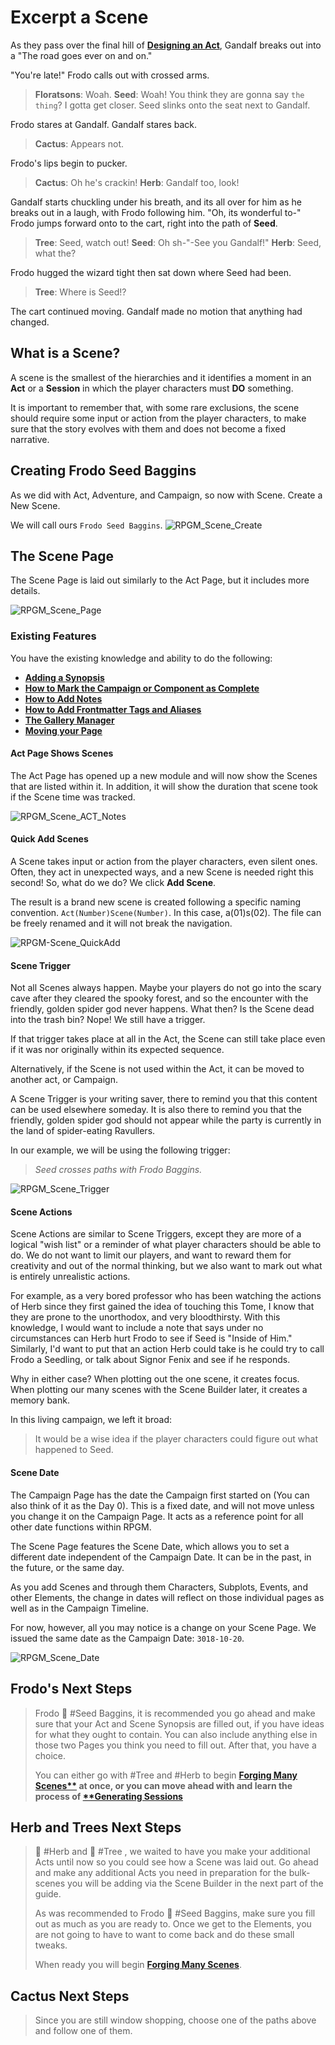 
# Excerpt a Scene

As they pass over the final hill of **[Designing an Act](Designing-an-Act.md)**, Gandalf breaks out into a
"The road goes ever on and on."

"You're late!" Frodo calls out with crossed arms.

> **Floratsons**: Woah.
> **Seed**: Woah! You think they are gonna say `the thing`? I gotta get closer.
> Seed slinks onto the seat next to Gandalf.

Frodo stares at Gandalf. Gandalf stares back.

> **Cactus**: Appears not.

Frodo's lips begin to pucker.

> **Cactus**: Oh he's crackin!
> **Herb**: Gandalf too, look!

Gandalf starts chuckling under his breath, and its all over for him as he breaks out in a laugh, with Frodo following him. "Oh, its wonderful to-" Frodo jumps forward onto to the cart, right into the path of **Seed**.

> **Tree**: Seed, watch out!
> **Seed**: Oh sh-"-See you Gandalf!"
> **Herb**: Seed, what the?

Frodo hugged the wizard tight then sat down where Seed had been.

> **Tree**: Where is Seed!?

The cart continued moving. Gandalf made no motion that anything had changed.

## What is a Scene?

A scene is the smallest of the hierarchies and it identifies a moment in an **Act** or a
**Session** in which the player characters must **DO** something.

It is important to remember that, with some rare exclusions, the scene should require some input or action from the player characters, to make sure that the story evolves with them and does not become a fixed narrative.

## Creating Frodo Seed Baggins

As we did with Act, Adventure, and Campaign, so now with Scene. Create a New Scene.

We will call ours `Frodo Seed Baggins`.
![RPGM_Scene_Create](../Zadens_Photo_Album/Guide/Hierarchy/Scene/RPGM_Scene_Create.png)

## The Scene Page

The Scene Page is laid out similarly to the Act Page, but it includes more details.

![RPGM_Scene_Page](../Zadens_Photo_Album/Guide/Hierarchy/Scene/RPGM_Scene_Page.png)

### Existing Features

You have the existing knowledge and ability to do the following:

- **[Adding a Synopsis](../Building_the_Campaign/Building-a-Campaign.md#Adding%20a%20Synopsis)**
- **[How to Mark the Campaign or Component as Complete](../Building_the_Campaign/Building-a-Campaign.md#How%20to%20Mark%20the%20Campaign%20or%20Component%20as%20Complete)**
- **[How to Add Notes](../Building_the_Campaign/Building-a-Campaign.md#How%20to%20Add%20Notes)**
- **[How to Add Frontmatter Tags and Aliases](../Building_the_Campaign/Building-a-Campaign.md#How%20to%20Add%20Frontmatter%20Tags%20and%20Aliases)**
- **[The Gallery Manager](../Building_the_Campaign/Creating-an-Adventure.md#The%20Gallery%20Manager)**
- **[Moving your Page](../Building_the_Campaign/Creating-an-Adventure.md#Moving%20your%20Page)**

#### Act Page Shows Scenes

The Act Page has opened up a new module and will now show the Scenes that are listed within it. In addition, it will show the duration that scene took if the Scene time was tracked.

![RPGM_Scene_ACT_Notes](../Zadens_Photo_Album/Guide/Hierarchy/Scene/RPGM_Scene_ACT_Notes.png)

#### Quick Add Scenes

A Scene takes input or action from the player characters, even silent ones. Often, they act in unexpected ways, and a new Scene is needed right this second! So, what do we do? We click **Add Scene**.

The result is a brand new scene is created following a specific naming convention. `Act(Number)Scene(Number)`. In this case, a(01)s(02). The file can be freely renamed and it will not break the navigation.

![RPGM-Scene_QuickAdd](../Zadens_Photo_Album/Guide/Hierarchy/Scene/RPGM-Scene_QuickAdd.png)

#### Scene Trigger

Not all Scenes always happen. Maybe your players do not go into the scary cave after they cleared the spooky forest, and so the encounter with the friendly, golden spider god never happens. What then? Is the Scene dead into the trash bin? Nope! We still have a trigger.

If that trigger takes place at all in the Act, the Scene can still take place even if it was nor originally within its expected sequence.

Alternatively, if the Scene is not used within the Act, it can be moved to another act, or Campaign.

A Scene Trigger is your writing saver, there to remind you that this content can be used elsewhere someday. It is also there to remind you that the friendly, golden spider god should not appear while the party is currently in the land of spider-eating Ravullers.

In our example, we will be using the following trigger:

> *Seed crosses paths with Frodo Baggins.*

![RPGM_Scene_Trigger](../Zadens_Photo_Album/Guide/Hierarchy/Scene/RPGM_Scene_Trigger.png)

#### Scene Actions

Scene Actions are similar to Scene Triggers, except they are more of a logical "wish list" or a reminder of what player characters should be able to do. We do not want to limit our players, and want to reward them for creativity and out of the normal thinking, but we also want to mark out what is entirely unrealistic actions.

For example, as a very bored professor who has been watching the actions of Herb since they first gained the idea of touching this Tome, I know that they are prone to the unorthodox, and very bloodthirsty. With this knowledge, I would want to include a note that says under no circumstances can Herb hurt Frodo to see if Seed is "Inside of Him."  Similarly, I'd want to put that an action Herb could take is he could try to call Frodo a Seedling, or talk about Signor Fenix and see if he responds.

Why in either case? When plotting out the one scene, it creates focus. When plotting our many scenes with the Scene Builder later, it creates a memory bank.

In this living campaign, we left it broad:

> It would be a wise idea if the player characters could figure out what happened to Seed.

#### Scene Date

The Campaign Page has the date the Campaign first started on (You can also think of it as the Day 0). This is a fixed date, and will not move unless you change it on the Campaign Page. It acts as a reference point for all other date functions within RPGM.

The Scene Page features the Scene Date, which allows you to set a different date independent of the Campaign Date. It can be in the past, in the future, or the same day.

As you add Scenes and through them Characters, Subplots, Events, and other Elements, the change in dates will reflect on those individual pages as well as in the Campaign Timeline.

For now, however, all you may notice is a change on your Scene Page. We issued the same date as the Campaign Date: `3018-10-20`.

![RPGM_Scene_Date](../Zadens_Photo_Album/Guide/Hierarchy/Scene/RPGM_Scene_Date.png)

## Frodo's Next Steps

> Frodo 🌱 #Seed  Baggins, it is recommended you go ahead and make sure that your Act and Scene Synopsis are filled out, if you have ideas for what they ought to contain. You can also include anything else in those two Pages you think you need to fill out. After that, you have a choice.
>
> You can either go with #Tree and #Herb to begin **[Forging Many Scenes**](Forging-Many-Scenes.md) at once, or you can move ahead with and learn the process of [**Generating Sessions](Generating-Sessions.md)**

## Herb and Trees Next Steps

> 🌿 #Herb and 🌲 #Tree , we waited to have you make your additional Acts until now so you could see how a Scene was laid out. Go ahead and make any additional Acts you need in preparation for the bulk-scenes you will be adding via the Scene Builder in the next part of the guide.
>
> As was recommended to Frodo 🌱 #Seed  Baggins, make sure you fill out as much as you are ready to. Once we get to the Elements, you are not going to have to want to come back and do these small tweaks.
>
> When ready you will begin **[Forging Many Scenes](Forging-Many-Scenes.md)**.

## Cactus Next Steps

> Since you are still window shopping, choose one of the paths above and follow one of them.
